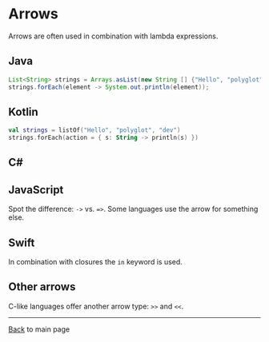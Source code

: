 # Arrows

Arrows are often used in combination with lambda expressions.

## Java

```java
List<String> strings = Arrays.asList(new String [] {"Hello", "polyglot", "dev"});
strings.forEach(element -> System.out.println(element));
```

## Kotlin

```kotlin
val strings = listOf("Hello", "polyglot", "dev")
strings.forEach(action = { s: String -> println(s) })
```

## C#

## JavaScript

Spot the difference: `->` vs. `=>`. Some languages use the arrow for something else.

## Swift

In combination with closures the `in` keyword is used.

## Other arrows

C-like languages offer another arrow type: `>>` and `<<`.

---
[Back](/README.md) to main page